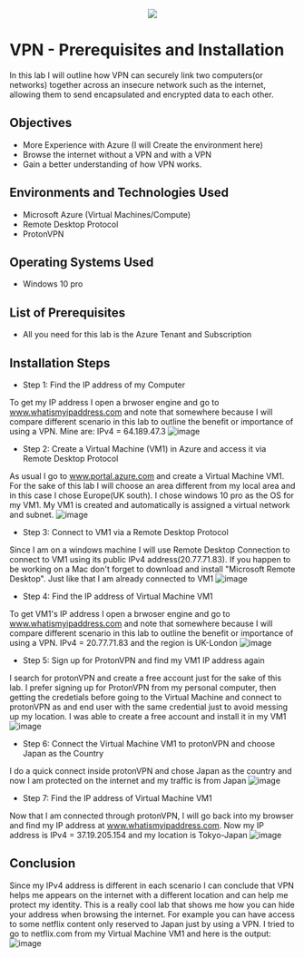 <p align="center">
<img src="https://rb.gy/uhnqh" />
</p>

<h1>VPN - Prerequisites and Installation</h1>

In this lab I will outline how VPN can securely link two computers(or networks) together across an insecure network such as the internet, allowing them to send encapsulated and encrypted data to each other.

<h2>Objectives</h2>

-  More Experience with Azure (I will Create the environment here)
-  Browse the internet without a VPN and with a VPN
-  Gain a better understanding of how VPN works.

<h2>Environments and Technologies Used</h2>

-  Microsoft Azure (Virtual Machines/Compute)
-  Remote Desktop Protocol
-  ProtonVPN

<h2>Operating Systems Used</h2>

-  Windows 10 pro

<h2>List of Prerequisites</h2>

-  All you need for this lab is the Azure Tenant and Subscription

<h2>Installation Steps</h2>

-  Step 1: Find the IP address of my Computer

To get my IP address I open a brwoser engine and go to www.whatismyipaddress.com and note that somewhere because I will compare different scenario in this lab to outline the benefit or importance of using a VPN. Mine are: IPv4 = 64.189.47.3
![image](https://github.com/danielbangm/VPN-ProtonVPN/assets/22795502/2d3ed712-99c0-4c40-a9f3-00ce8be17a46)

-  Step 2: Create a Virtual Machine (VM1) in Azure and access it via Remote Desktop Protocol

As usual I go to www.portal.azure.com and create a Virtual Machine VM1. For the sake of this lab I will choose an area different from my local area and in this case I chose Europe(UK south). I chose windows 10 pro as the OS for my VM1. My VM1 is created and automatically is assigned a virtual network and subnet.
![image](https://github.com/danielbangm/VPN-ProtonVPN/assets/22795502/bd65b04e-e7f6-460e-a0d6-a48ee8e4209d)

-  Step 3: Connect to VM1 via a Remote Desktop Protocol

Since I am on a windows machine I will use Remote Desktop Connection to connect to VM1 using its public IPv4 address(20.77.71.83). If you happen to be working on a Mac don't forget to download and install "Microsoft Remote Desktop". Just like that I am already connected to VM1
![image](https://github.com/danielbangm/VPN-ProtonVPN/assets/22795502/0ec1fabe-b5b6-40e7-8ed8-ee9205adc81e)

-  Step 4: Find the IP address of Virtual Machine VM1

To get VM1's IP address I open a brwoser engine and go to www.whatismyipaddress.com and note that somewhere because I will compare different scenario in this lab to outline the benefit or importance of using a VPN. IPv4 = 20.77.71.83 and the region is UK-London
![image](https://github.com/danielbangm/VPN-ProtonVPN/assets/22795502/50b6912e-ca4e-4dd8-a297-e22cef0ed3c8)

-  Step 5: Sign up for ProtonVPN and find my VM1 IP address again

I search for protonVPN and create a free account just for the sake of this lab. I prefer signing up for ProtonVPN from my personal computer, then getting the credetials before going to the Virtual Machine and connect to protonVPN as and end user with the same credential just to avoid messing up my location. I was able to create a free account and install it in my VM1
![image](https://github.com/danielbangm/VPN-ProtonVPN/assets/22795502/57160359-218d-472a-b0fc-fe7667cff459)

-  Step 6:  Connect the Virtual Machine VM1 to protonVPN and choose Japan as the Country

I do a quick connect inside protonVPN and chose Japan as the country and now I am protected on the internet and my traffic is from Japan
![image](https://github.com/danielbangm/VPN-ProtonVPN/assets/22795502/27940183-c2f3-4777-b163-59a4af703c96)

-  Step 7: Find the IP address of Virtual Machine VM1

Now that I am connected through protonVPN, I will go back into my browser and find my IP address at www.whatismyipaddress.com. Now my IP address is IPv4 = 37.19.205.154 and my location is Tokyo-Japan
![image](https://github.com/danielbangm/VPN-ProtonVPN/assets/22795502/17381a60-4cb0-4bbb-87b0-96e1c458578b)

<h2>Conclusion</h2>

Since my IPv4 address is different in each scenario I can conclude that VPN helps me appears on the internet with a different location and can help me protect my identity. This is a really cool lab that shows me how you can hide your address when browsing the internet. For example you can have access to some netflix content only reserved to Japan just by using a VPN. I tried to go to netflix.com from my Virtual Machine VM1 and here is the output:
![image](https://github.com/danielbangm/VPN-ProtonVPN/assets/22795502/519fd9be-04d9-4cdb-a150-99fdc6d83f64)

